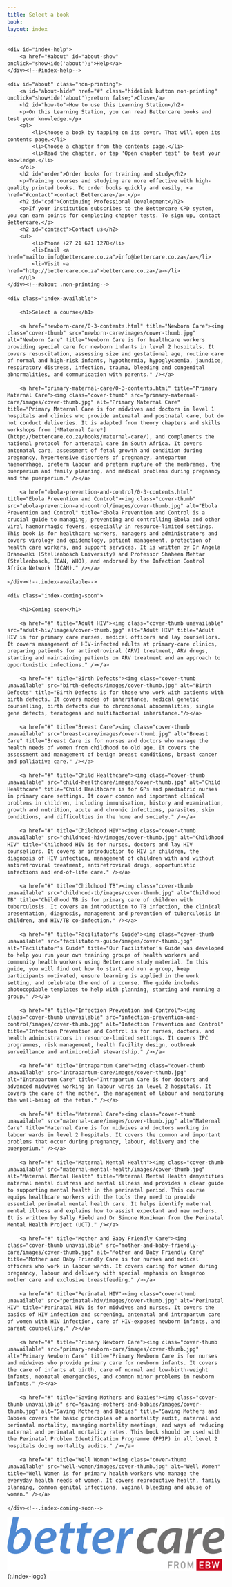 ```yaml
---
title: Select a book
book: 
layout: index
---
```


<div id="chooser">

	<div id="index-help">
		<a href="#about" id="about-show" onclick="showHide('about');">Help</a>
	</div><!--#index-help-->

	<div id="about" class="non-printing">
		<a id="about-hide" href="#" class="hideLink button non-printing" onclick="showHide('about');return false;">Close</a>
		<h2 id="how-to">How to use this Learning Station</h2>
		<p>On this Learning Station, you can read Bettercare books and test your knowledge.</p>
		<ol>
			<li>Choose a book by tapping on its cover. That will open its contents page.</li>
			<li>Choose a chapter from the contents page.</li>
			<li>Read the chapter, or tap 'Open chapter test' to test your knowledge.</li>
		</ol>
		<h2 id="order">Order books for training and study</h2>
		<p>Training courses and studying are more effective with high-quality printed books. To order books quickly and easily, <a href="#contact">contact Bettercare</a>.</p>
		<h2 id="cpd">Continuing Professional Development</h2>
		<p>If your institution subscribes to the Bettercare CPD system, you can earn points for completing chapter tests. To sign up, contact Bettercare.</p>
		<h2 id="contact">Contact us</h2>
		<ul>
			<li>Phone +27 21 671 1278</li>
			<li>Email <a href="mailto:info@bettercare.co.za">info@bettercare.co.za</a></li>
			<li>Visit <a href="http://bettercare.co.za">bettercare.co.za</a></li>
		</ul>
	</div><!--#about .non-printing-->

	<div class="index-available">

		<h1>Select a course</h1>

		<a href="newborn-care/0-3-contents.html" title="Newborn Care"><img class="cover-thumb" src="newborn-care/images/cover-thumb.jpg" alt="Newborn Care" title="Newborn Care is for healthcare workers providing special care for newborn infants in level 2 hospitals. It covers resuscitation, assessing size and gestational age, routine care of normal and high-risk infants, hypothermia, hypoglycaemia, jaundice, respiratory distress, infection, trauma, bleeding and congenital abnormalities, and communication with parents." /></a>
	
		<a href="primary-maternal-care/0-3-contents.html" title="Primary Maternal Care"><img class="cover-thumb" src="primary-maternal-care/images/cover-thumb.jpg" alt="Primary Maternal Care" title="Primary Maternal Care is for midwives and doctors in level 1 hospitals and clinics who provide antenatal and postnatal care, but do not conduct deliveries. It is adapted from theory chapters and skills workshops from [*Maternal Care*](http://bettercare.co.za/books/maternal-care/), and complements the national protocol for antenatal care in South Africa. It covers antenatal care, assessment of fetal growth and condition during pregnancy, hypertensive disorders of pregnancy, antepartum haemorrhage, preterm labour and preterm rupture of the membrames, the puerperium and family planning, and medical problems during pregnancy and the puerperium." /></a>

		<a href="ebola-prevention-and-control/0-3-contents.html" title="Ebola Prevention and Control"><img class="cover-thumb" src="ebola-prevention-and-control/images/cover-thumb.jpg" alt="Ebola Prevention and Control" title="Ebola Prevention and Control is a crucial guide to managing, preventing and controlling Ebola and other viral haemorrhagic fevers, especially in resource-limited settings. This book is for healthcare workers, managers and administrators and covers virology and epidemology, patient management, protection of health care workers, and support services. It is written by Dr Angela Dramowski (Stellenbosch University) and Professor Shaheen Mehtar (Stellenbosch, ICAN, WHO), and endorsed by the Infection Control Africa Network (ICAN)." /></a>
				
	</div><!--.index-available-->

	<div class="index-coming-soon">

		<h1>Coming soon</h1>
	
		<a href="#" title="Adult HIV"><img class="cover-thumb unavailable" src="adult-hiv/images/cover-thumb.jpg" alt="Adult HIV" title="Adult HIV is for primary care nurses, medical officers and lay counsellors. It covers management of HIV-infected adults at primary-care clinics, preparing patients for antiretroviral (ARV) treatment, ARV drugs, starting and maintaining patients on ARV treatment and an approach to opportunistic infections." /></a>

		<a href="#" title="Birth Defects"><img class="cover-thumb unavailable" src="birth-defects/images/cover-thumb.jpg" alt="Birth Defects" title="Birth Defects is for those who work with patients with birth defects. It covers modes of inheritance, medical genetic counselling, birth defects due to chromosomal abnormalities, single gene defects, teratogens and multifactorial inheritance."/></a>

		<a href="#" title="Breast Care"><img class="cover-thumb unavailable" src="breast-care/images/cover-thumb.jpg" alt="Breast Care" title="Breast Care is for nurses and doctors who manage the health needs of women from childhood to old age. It covers the assessment and management of benign breast conditions, breast cancer and palliative care." /></a>

		<a href="#" title="Child Healthcare"><img class="cover-thumb unavailable" src="child-healthcare/images/cover-thumb.jpg" alt="Child Healthcare" title="Child Healthcare is for GPs and paediatric nurses in primary care settings. It cover common and important clinical problems in children, including immunisation, history and examination, growth and nutrition, acute and chronic infections, parasites, skin conditions, and difficulties in the home and society." /></a>

		<a href="#" title="Childhood HIV"><img class="cover-thumb unavailable" src="childhood-hiv/images/cover-thumb.jpg" alt="Childhood HIV" title="Childhood HIV is for nurses, doctors and lay HIV counsellors. It covers an introduction to HIV in children, the diagnosis of HIV infection, management of children with and without antiretroviral treatment, antiretroviral drugs, opportunistic infections and end-of-life care." /></a>

		<a href="#" title="Childhood TB"><img class="cover-thumb unavailable" src="childhood-tb/images/cover-thumb.jpg" alt="Childhood TB" title="Childhood TB is for primary care of children with tuberculosis. It covers an introduction to TB infection, the clinical presentation, diagnosis, management and prevention of tuberculosis in children, and HIV/TB co-infection." /></a>

		<a href="#" title="Facilitator's Guide"><img class="cover-thumb unavailable" src="facilitators-guide/images/cover-thumb.jpg" alt="Facilitator's Guide" title="Our Facilitator’s Guide was developed to help you run your own training groups of health workers and community health workers using Bettercare study material. In this guide, you will find out how to start and run a group, keep participants motivated, ensure learning is applied in the work setting, and celebrate the end of a course. The guide includes photocopiable templates to help with planning, starting and running a group." /></a>
		
		<a href="#" title="Infection Prevention and Control"><img class="cover-thumb unavailable" src="infection-prevention-and-control/images/cover-thumb.jpg" alt="Infection Prevention and Control" title="Infection Prevention and Control is for nurses, doctors, and health administrators in resource-limited settings. It covers IPC programmes, risk management, health facility design, outbreak surveillance and antimicrobial stewardship." /></a>
		
		<a href="#" title="Intrapartum Care"><img class="cover-thumb unavailable" src="intrapartum-care/images/cover-thumb.jpg" alt="Intrapartum Care" title="Intrapartum Care is for doctors and advanced midwives working in labour wards in level 2 hospitals. It covers the care of the mother, the management of labour and monitoring the well-being of the fetus." /></a>

		<a href="#" title="Maternal Care"><img class="cover-thumb unavailable" src="maternal-care/images/cover-thumb.jpg" alt="Maternal Care" title="Maternal Care is for midwives and doctors working in labour wards in level 2 hospitals. It covers the common and important problems that occur during pregnancy, labour, delivery and the puerperium." /></a>

		<a href="#" title="Maternal Mental Health"><img class="cover-thumb unavailable" src="maternal-mental-health/images/cover-thumb.jpg" alt="Maternal Mental Health" title="Maternal Mental Health demystifies maternal mental distress and mental illness and provides a clear guide to supporting mental health in the perinatal period. This course equips healthcare workers with the tools they need to provide essential perinatal mental health care. It helps identify maternal mental illness and explains how to assist expectant and new mothers. It is written by Sally Field and Dr Simone Honikman from the Perinatal Mental Health Project (UCT)." /></a>

		<a href="#" title="Mother and Baby Friendly Care"><img class="cover-thumb unavailable" src="mother-and-baby-friendly-care/images/cover-thumb.jpg" alt="Mother and Baby Friendly Care" title="Mother and Baby Friendly Care is for nurses and medical officers who work in labour wards. It covers caring for women during pregnancy, labour and delivery with special emphasis on kangaroo mother care and exclusive breastfeeding." /></a>

		<a href="#" title="Perinatal HIV"><img class="cover-thumb unavailable" src="perinatal-hiv/images/cover-thumb.jpg" alt="Perinatal HIV" title="Perinatal HIV is for midwives and nurses. It covers the basics of HIV infection and screening, antenatal and intrapartum care of women with HIV infection, care of HIV-exposed newborn infants, and parent counselling." /></a>

		<a href="#" title="Primary Newborn Care"><img class="cover-thumb unavailable" src="primary-newborn-care/images/cover-thumb.jpg" alt="Primary Newborn Care" title="Primary Newborn Care is for nurses and midwives who provide primary care for newborn infants. It covers the care of infants at birth, care of normal and low-birth-weight infants, neonatal emergencies, and common minor problems in newborn infants." /></a>

		<a href="#" title="Saving Mothers and Babies"><img class="cover-thumb unavailable" src="saving-mothers-and-babies/images/cover-thumb.jpg" alt="Saving Mothers and Babies" title="Saving Mothers and Babies covers the basic principles of a mortality audit, maternal and perinatal mortality, managing mortality meetings, and ways of reducing maternal and perinatal mortality rates. This book should be used with the Perinatal Problem Identification Programme (PPIP) in all level 2 hospitals doing mortality audits." /></a>

		<a href="#" title="Well Women"><img class="cover-thumb unavailable" src="well-women/images/cover-thumb.jpg" alt="Well Women" title="Well Women is for primary health workers who manage the everyday health needs of women. It covers reproductive health, family planning, common genital infections, vaginal bleeding and abuse of women." /></a>

	</div><!--.index-coming-soon-->
		
</div><!--#chooser-->

![Bettercare](images/bettercare-logo.svg)
{:.index-logo}
